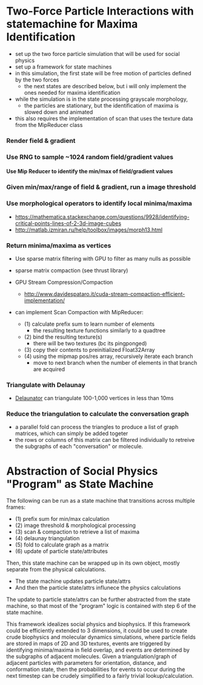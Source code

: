 
# Two-Force Particle Interactions with statemachine for Maxima Identification

- set up the two force particle simulation that will be used for social physics
- set up a framework for state machines
- in this simulation, the first state will be free motion of particles defined
  by the two forces
  - the next states are described below, but i will only implement the ones
    needed for maxima identification
- while the simulation is in the state processing grayscale morphology,
  - the particles are stationary, but the identification of maxima is
    slowed down and animated
- this also requires the implementation of scan that uses the texture data from
  the MipReducer class

### Render field & gradient

### Use RNG to sample ~1024 random field/gradient values

#### Use Mip Reducer to identify the min/max of field/gradient values

### Given min/max/range of field & gradient, run a image threshold

### Use morphological operators to identify local minima/maxima

- https://mathematica.stackexchange.com/questions/9928/identifying-critical-points-lines-of-2-3d-image-cubes
- http://matlab.izmiran.ru/help/toolbox/images/morph13.html

### Return minima/maxima as vertices

- Use sparse matrix filtering with GPU to filter as many nulls as possible
- sparse matrix compaction (see thrust library)
- GPU Stream Compression/Compaction
  - http://www.davidespataro.it/cuda-stream-compaction-efficient-implementation/

- can implement Scan Compaction with MipReducer:
  - (1) calculate prefix sum to learn number of elements
    - the resulting texture functions similarly to a quadtree
  - (2) bind the resulting texture(s)
    - there will be two textures (bc its pingponged)
  - (3) copy their contents to preinitialized Float32Array
  - (4) using the mipmap pos/res array, recursively iterate each branch
    - move to next branch when the number of elements in that branch are acquired

### Triangulate with Delaunay

- [Delaunator](https://github.com/mapbox/delaunator) can triangulate 100-1,000 vertices in
  less than 10ms

### Reduce the triangulation to calculate the conversation graph

- a parallel fold can process the triangles to produce a list of graph matrices,
  which can simply be added togeter
- the rows or columns of this matrix can be filtered individually to retreive
  the subgraphs of each "conversation" or molecule.

# Abstraction of Social Physics "Program" as State Machine

The following can be run as a state machine that transitions across multiple frames:

- (1) prefix sum for min/max calculation
- (2) image threshold & morphological processing
- (3) scan & compaction to retrieve a list of maxima
- (4) delaunay triangulation
- (5) fold to calculate graph as a matrix
- (6) update of particle state/attributes

Then, this state machine can be wrapped up in its own object, mostly separate from
the physical calculations.

- The state machine updates particle state/attrs
- And then the particle state/attrs influnece the physics calculations

The update to particle state/attrs can be further abstracted from the state machine, so
that most of the "program" logic is contained with step 6 of the state machine.

This framework idealizes social physics and biophysics. If this framework could be
efficiently extended to 3 dimensions, it could be used to create crude biophysics
and molecular dynamics simulations, where particle fields are stored in maps of 2D
and 3D textures, events are triggered by identifying minima/maxima in field overlap,
and events are determined by the subgraphs of adjacent molecules. Given a
triangulation/graph of adjacent particles with parameters for orientation,
distance, and conformation state, then the probabilities for events to occur during
the next timestep can be crudely simplified to a fairly trivial lookup/calculation.


